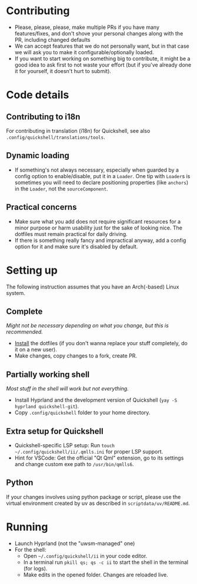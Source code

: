 # Contributing

- Please, please, please, make multiple PRs if you have many features/fixes, and don't shove your personal changes along with the PR, including changed defaults
- We can accept features that we do not personally want, but in that case we will ask you to make it configurable/optionally loaded.
- If you want to start working on something big to contribute, it might be a good idea to ask first to not waste your effort (but if you've already done it for yourself, it doesn't hurt to submit).

# Code details

## Contributing to i18n

For contributing in translation (i18n) for Quickshell, see also `.config/quickshell/translations/tools`.

## Dynamic loading

- If something's not always necessary, especially when guarded by a config option to enable/disable, put it in a `Loader`. One tip with `Loader`s is sometimes you will need to declare positioning properties (like `anchors`) in the `Loader`, not the `sourceComponent`.

## Practical concerns

- Make sure what you add does not require significant resources for a minor purpose or harm usability just for the sake of looking nice. The dotfiles must remain practical for daily driving.
- If there is something really fancy and impractical anyway, add a config option for it and make sure it's disabled by default. 

# Setting up

The following instruction assumes that you have an Arch(-based) Linux system.

## Complete

_Might not be necessary depending on what you change, but this is recommended._

- [Install](https://ii.clsty.link/en/ii-qs/01setup/) the dotfiles (if you don't wanna replace your stuff completely, do it on a new user).
- Make changes, copy changes to a fork, create PR.

## Partially working shell

_Most stuff in the shell will work but not everything._

- Install Hyprland and the development version of Quickshell (`yay -S hyprland quickshell-git`).
- Copy `.config/quickshell` folder to your home directory.

## Extra setup for Quickshell
- Quickshell-specific LSP setup: Run `touch ~/.config/quickshell/ii/.qmlls.ini` for proper LSP support.
- Hint for VSCode: Get the official "Qt Qml" extension, go to its settings and change custom exe path to `/usr/bin/qmlls6`.

## Python
If your changes involves using python package or script, please use the virtual environment created by uv as described in `scriptdata/uv/README.md`.

# Running

- Launch Hyprland (not the "uwsm-managed" one)
- For the shell:
  - Open `~/.config/quickshell/ii` in your code editor.
  - In a terminal run `pkill qs; qs -c ii` to start the shell in the terminal (for logs).
  - Make edits in the opened folder. Changes are reloaded live.
